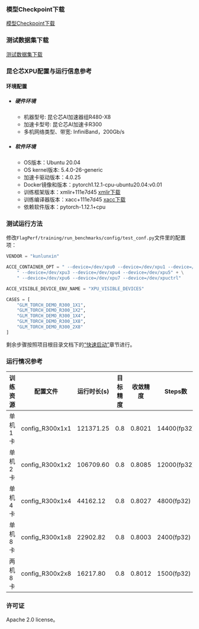 ### 模型Checkpoint下载
[模型Checkpoint下载](../../benchmarks/glm/README.md#模型checkpoint)
### 测试数据集下载
[测试数据集下载](../../benchmarks/glm/README.md#数据集)

### 昆仑芯XPU配置与运行信息参考
#### 环境配置
- ##### 硬件环境
  - 机器型号: 昆仑芯AI加速器组R480-X8
  - 加速卡型号: 昆仑芯AI加速卡R300
  - 多机网络类型、带宽: InfiniBand，200Gb/s

- ##### 软件环境
  - OS版本：Ubuntu 20.04
  - OS kernel版本: 5.4.0-26-generic
  - 加速卡驱动版本：4.0.25
  - Docker镜像和版本：pytorch1.12.1-cpu-ubuntu20.04:v0.01
  - 训练框架版本：xmlir+111e7d45  [xmlir下载](https://bd.bcebos.com/klx-pytorch-ipipe-bd/flagperf/archives/111e7d45/xmlir-0.0.1-cp38-cp38-linux_x86_64.whl)
  - 训练编译器版本：xacc+111e7d45  [xacc下载](https://bd.bcebos.com/klx-pytorch-ipipe-bd/flagperf/archives/111e7d45/xacc-0.1.0-cp38-cp38-linux_x86_64.whl)
  - 依赖软件版本：pytorch-1.12.1+cpu

### 测试运行方法

修改`FlagPerf/training/run_benchmarks/config/test_conf.py`文件里的配置项：

```python
VENDOR = "kunlunxin"

ACCE_CONTAINER_OPT = " --device=/dev/xpu0 --device=/dev/xpu1 --device=/dev/xpu2" + \
    " --device=/dev/xpu3 --device=/dev/xpu4 --device=/dev/xpu5" + \
    " --device=/dev/xpu6 --device=/dev/xpu7 --device=/dev/xpuctrl"

ACCE_VISIBLE_DEVICE_ENV_NAME = "XPU_VISIBLE_DEVICES"

CASES = [
    "GLM_TORCH_DEMO_R300_1X1",
    "GLM_TORCH_DEMO_R300_1X2",
    "GLM_TORCH_DEMO_R300_1X4",
    "GLM_TORCH_DEMO_R300_1X8",
    "GLM_TORCH_DEMO_R300_2X8"
]
```

剩余步骤按照项目根目录文档下的[“快速启动”](../../../README.md#快速启动)章节进行。


### 运行情况参考

| 训练资源 | 配置文件        | 运行时长(s) | 目标精度 | 收敛精度 | Steps数 | 性能(samples/s) |
|---------| --------------- | ----------- | -------- | -------- | ------- | ---------------- |
| 单机1卡  | config_R300x1x1 | 121371.25| 0.8 | 0.8021   | 14400(fp32)| 0.50 |
| 单机2卡  | config_R300x1x2 | 106709.60| 0.8 | 0.8085   | 12000(fp32)| 0.92 |
| 单机4卡  | config_R300x1x4 | 44162.12 | 0.8 | 0.8027   | 4800(fp32) | 1.79 |
| 单机8卡  | config_R300x1x8 | 22902.82 | 0.8 | 0.8003   | 2400(fp32) | 3.47 |
| 两机8卡  | config_R300x2x8 | 16217.80 | 0.8 | 0.8012   | 1500(fp32) | 6.08 |

### 许可证

Apache 2.0 license。
